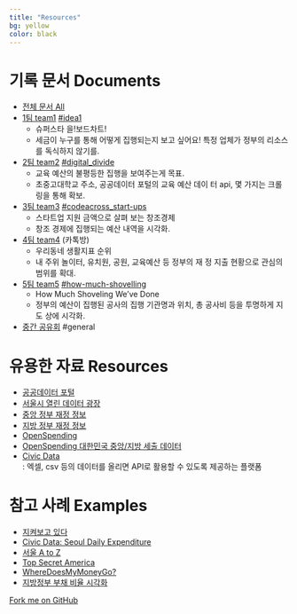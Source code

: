 ```yaml
---
title: "Resources"
bg: yellow
color: black
---
```



# 기록 문서 Documents

- [전체 문서 All](https://drive.google.com/open?id=0B1QfS9cr-5snfkcxZVB6OFQxbi1nMW9LVTU5Y20zTFZKNkdRLUlTOFBvdVgxWkd2NnJrNjg&authuser=0)
- [1팀 team1](http://bit.ly/codeacross-2015-seoul-1) [#idea1](https://codeforseoul.slack.com/messages/idea1/)    
	* 슈퍼스타 을!보드차트!   
	* 세금이 누구를 통해 어떻게 집행되는지 보고 싶어요! 특정 업체가 정부의 리소스를 독식하지 않기를.
- [2팀 team2](http://bit.ly/codeacross-2015-seoul-2) [#digital_divide](https://codeforseoul.slack.com/messages/digital_divide/)
	* 교육 예산의 불평등한 집행을 보여주는게 목표.
	* 초중고대학교 주소, 공공데이터 포털의 교육 예산 데이 터 api, 몇 가지는 크롤링을 통해 확보.
- [3팀 team3](http://bit.ly/codeacross-2015-seoul-3) [#codeacross_start-ups](https://codeforseoul.slack.com/messages/codeacross_start-ups)
	* 스타트업 지원 금액으로 살펴 보는 창조경제
	* 창조 경제에 집행되는 예산 내역을 시각화.
- [4팀 team4](http://bit.ly/codeacross-2015-seoul-4) (카톡방)
	* 우리동네 생활지표 순위
	* 내 주위 놀이터, 유치원, 공원, 교육예산 등 정부의 재 정 지출 현황으로 관심의 범위를 확대.
- [5팀 team5](https://docs.google.com/document/d/1-_pjox-9EFKoJ2rRINVtfK951r1sZT7pNoKOQngoMhs/edit?usp=sharing) [#how-much-shovelling](https://codeforseoul.slack.com/messages/how-much-shovelling)
	* How Much Shoveling We’ve Done
	* 정부의 예산이 집행된 공사의 집행 기관명과 위치, 총 공사비 등을 투명하게 지도 상에 시각화.
- [중간 공유회](http://bit.ly/1DMosuX) #general

# 유용한 자료 Resources

- [공공데이터 포털](http://data.go.kr)
- [서울시 열린 데이터 광장](http://data.seoul.go.kr)
- [중앙 정부 재정 정보](http://www.digitalbrain.go.kr)
- [지방 정부 재정 정보](http://lofin.mogaha.go.kr)
- [OpenSpending](http://openspending.org/)
- [OpenSpending 대한민국 중앙/지방 세출 데이터](https://openspending.org/datasets?territories=KR)
- [Civic Data](http://www.civicdata.com)<br>
  : 엑셀, csv 등의 데이터를 올리면 API로 활용할 수 있도록 제공하는 플랫폼

# 참고 사례 Examples

- [지켜보고 있다](http://runtogether.me/jq/)
- [Civic Data: Seoul Daily Expenditure](http://randomwalks.org/public_lab/randomwalkshome/city-data-_-seoul-daily-expenditure/)
- [서울 A to Z](http://seoulaz.codenamu.org/)
- [Top Secret America](http://projects.washingtonpost.com/top-secret-america/)
- [WhereDoesMyMoneyGo?](http://wheredoesmymoneygo.kr/)
- [지방정부 부채 비율 시각화](http://interactive.newsjel.ly/election2014)

<span id="forkongithub">
  <a href="{{ site.source_link }}" class="bg-black">
    Fork me on GitHub
  </a>
</span>
